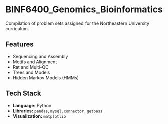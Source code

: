 # BINF6400_Genomics_Bioinformatics
Compilation of problem sets assigned for the Northeastern University curriculum.

## Features
* Sequencing and Assembly
* Motifs and Alignment
* Rat and Multi-QC
* Trees and Models
* Hidden Markov Models (HMMs)

## Tech Stack
* **Language:** Python  
* **Libraries:** `pandas`, `mysql.connector`, `getpass`
* **Visualization:** `matplotlib`
